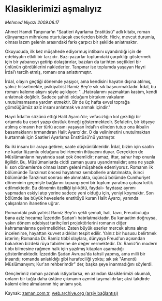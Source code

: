 # Klasiklerimizi aşmalıyız

*Mehmed Niyazi 2009.08.17*

<tr><td class="metin" colspan="2" style="padding-top: 20px; padding-left: 5px; padding-right: 10px;">Ahmet Hamdi Tanpınar'ın "Saatleri Ayarlama Enstitüsü" adlı kitabı, roman dünyamızın mihrakına oturtulacak eserlerden biridir. Hiciv, mevcut durumla, olması lazım gelenin arasındaki farkı çarpıcı bir şekilde anlatmaktır.</td></tr><tr><td class="metin" colspan="2" style="padding-top: 20px; padding-left: 5px; padding-right: 10px;"><p>Okuyucuda, ilk kez müşahede ediyormuş intibaını uyandırdığı için de edebiyatın etkili bir tarzıdır. Bazı yazarlar toplumdaki çarpıklığı göstermek için bir yabancıyı getirip dolaştırırlar, bazıları da tarihten seçtikleri bir ünlünün gördüklerini naklederler. Tanpınar ise toplumda yaşayan Hayri İrdal'ı tercih etmiş, romanı ona anlattırmıştır. 
<p>İrdal, olayın geçtiği dönemde yaşıyor, ama kendisini hayatın dışına atılmış, yalnız hissetmekte, psikiyatrist Ramiz Bey'e sık sık başvurmaktadır. İrdal, bu romanı kaleme alışını şöyle açıklıyor: "...Hatıralarımı yazmaktan kastım, kendi anlatmak değildir. Sadece şahidi olduğum birtakım vakaların unutulmamasına yardım etmektir. Bir de üç hafta evvel toprağa gömdüğümüz aziz insanı anlatmak ve anmak içindir." 
<p>Hayri İrdal'ın sözünü ettiği Halit Ayarcı'dır; vefasızlığın kol gezdiği bir ortamda bu eseri yazıp dostluk örneği göstermektedir. Sefaletin, bir köşeye atılmış olmanın her türlü acısını yaşayan İrdal'ın elinden tutup ona ikbalin basamaklarını tırmandıran Halit Ayarcı'dır. O da velinimetini unutulmaktan kurtarmak için Saatleri Ayarlama Enstitüsü'nü yazmıştır. 
<p>Bu iki insanı bir araya getiren, saate düşkünlükleridir. İrdal, bizim için saatin ne kadar lüzumlu olduğunu belirtmenin ihtiyacını duyar. Gerçekten de Müslümanların hayatında saat çok önemlidir; namaz, iftar, sahur hep onunla ilgilidir. Bu, Müslümanlarda ciddi zaman şuuru uyandırmalıdır; ama ne yazık ki son dönemlerde olması lazım geleni müşahede edemiyoruz. Romanın ilk bölümünde Tanzimat öncesi hayatımız sembollerle anlatılmakta, ikinci bölümünde Tanzimat sonrası ele alınmakta, üçüncü bölümde Cumhuriyet döneminin geçmişle bağlarını koparıp yeni bir toplum yaratma çabası kritik edilmektedir. Bu dönemin özelliği iyi-kötü, faydalı- faydasız ayrımı yapmadan eskiyi atıp yerine sadece yeni olduğu için, yeniyi koymaktır. Son bölümde ise büyük heveslerle enstitüyü kuran Halit Ayarcı, yanında çalışanların ihanetine uğrar. 
<p>Romandaki psikiyatrist Ramiz Bey'in şekli şemali, hali, tavrı, Freudculuğu bana aziz hocamız İzzeddin Şadan'ı hatırlatmaktadır. Bu kanaatim doğruysa, yakın dönem edebiyat tarihçileri projektörlerini romanın diğer kahramanlarına çevirmelidirler. Zaten büyük eserler mercek altına alınıp incelenirse, hayattan kuvvet aldıkları tespit edilir. Yalnız bir hususu belirtmek isterim; Romanda Dr. Ramiz tıbbî olaylara, dünyaya Freud'un açısından bakarken bizdeki rüya tabirlerine de değer vermektedir. Dr. Ramiz'in modern tıbbı bilmesine rağmen halk için yazılmış kitapları aşamadığı gösterilmektedir. İzzeddin Şadan Avrupa'da tahsil yapmış, ama milli bir insandı; romanda anlatıldığı gibi hurafeciliği yoktu; sık sık "Amentü Müslümanıyım; Kur'an rehberimdir" der, başka şeye inanmadığını söylerdi. 
<p>Gençlerimiz roman yazmak istiyorlarsa, en azından klasiklerimizi okumalı, onların bir tuğla daha üstüne çıkmanın azmini taşımalıdırlar; aksi takdirde kalemi eline almalarının hiç anlamı yok.<br/></p></p></p></p></p></p></td></tr>

Kaynak: [zaman.com.tr](http://zaman.com.tr/yazar.do?yazino=881273), [web.archive.org (arşiv bağlantısı)](http://web.archive.org/web/20090818183642/http://www.zaman.com.tr:80/yazar.do?yazino=881273)
